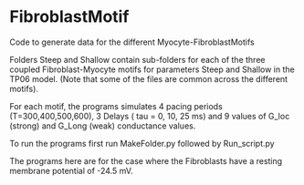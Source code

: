 # FibroblastMotif
Code to generate data for the different Myocyte-FibroblastMotifs

Folders Steep and Shallow contain sub-folders for each of the three coupled Fibroblast-Myocyte motifs for parameters Steep and Shallow in the TP06 model.
(Note that some of the files are common across the different motifs).

For each motif, the programs simulates 4 pacing periods (T=300,400,500,600), 3 Delays ( tau = 0, 10, 25 ms) and 9 values of G_loc (strong) and G_Long (weak) conductance values.

To run the programs first run MakeFolder.py followed by Run_script.py

The programs here are for the case where the Fibroblasts have a resting membrane potential of -24.5 mV. 




  

